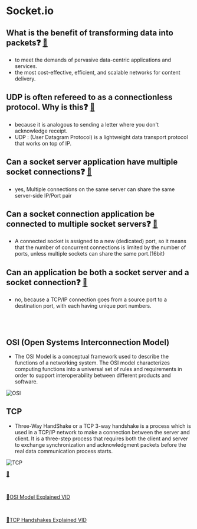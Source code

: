 # Socket.io

## What is the benefit of transforming data into packets❓ [📁](https://fntsoftware.com/blog/network-transformation-transitioning-to-packet-technology/)

- to meet the demands of pervasive data-centric applications and services.
- the most cost-effective, efficient, and scalable networks for content delivery.

## UDP is often refereed to as a connectionless protocol. Why is this❓ [📁](https://docs.oracle.com/cd/E19620-01/805-4041/6j3r8iu2f/index.html#:~:text=UDP%20is%20a%20connectionless%20protocol,services%20are%20broadcasting%20and%20tftp%20.)

- because it is analogous to sending a letter where you don't acknowledge receipt.
- UDP : (User Datagram Protocol) is a lightweight data transport protocol that works on top of IP.

## Can a socket server application have multiple socket connections❓ [📁](https://stackoverflow.com/questions/11129212/tcp-can-two-different-sockets-share-a-port#:~:text=Multiple%20connections%20on%20the%20same,system%20resources%20allow%20it%20to.)

- yes, Multiple connections on the same server can share the same server-side IP/Port pair

## Can a socket connection application be connected to multiple socket servers❓ [📁](https://stackoverflow.com/questions/11129212/tcp-can-two-different-sockets-share-a-port)

- A connected socket is assigned to a new (dedicated) port, so it means that the number of concurrent connections is limited by the number of ports, unless multiple sockets can share the same port.(16bit)

## Can an application be both a socket server and a socket connection❓ [📁](https://www.quora.com/Can-you-make-a-client-socket-and-a-server-socket-in-one)

- no, because a TCP/IP connection goes from a source port to a destination port, with each having unique port numbers.

  <br>
  <br>

## OSI (Open Systems Interconnection Model)

- The OSI Model is a conceptual framework used to describe the functions of a networking system. The OSI model characterizes computing functions into a universal set of rules and requirements in order to support interoperability between different products and software.

![OSI](https://miro.medium.com/max/891/1*QgyDWZRA-eY7bo04M6E_hw.png)

## TCP

- Three-Way HandShake or a TCP 3-way handshake is a process which is used in a TCP/IP network to make a connection between the server and client. It is a three-step process that requires both the client and server to exchange synchronization and acknowledgment packets before the real data communication process starts.

![TCP](https://ars.els-cdn.com/content/image/3-s2.0-B9780128024379000059-f05-08-9780128024379.jpg)

[📁](https://www.guru99.com/tcp-3-way-handshake.html#:~:text=Three%2DWay%20HandShake%20or%20a,real%20data%20communication%20process%20starts.)

<br>

[📁OSI Model Explained VID](https://www.youtube.com/watch?v=vv4y_uOneC0)

<br>

[📁TCP Handshakes Explained VID](https://www.youtube.com/watch?v=xMtP5ZB3wSk)
